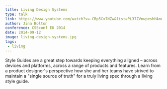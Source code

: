```yaml
---
title: Living Design Systems
type: talk
link: https://www.youtube.com/watch?v=-CRp5Cx7NZw&list=PL37ZVnwpeshHAnqFlTxhd0MIXWjLBbM3R&index=5
author: Jina Bolton
conference: CSSconf EU 2014
date: 2014-09-12
image: living-design-systems.jpg
tags:
 - living
---
```


Style Guides are a great step towards keeping everything aligned – across devices and platforms, across a range of products and features. Learn from a product designer's perspective how she and her teams have strived to maintain a "single source of truth" for a truly living spec through a living style guide.
